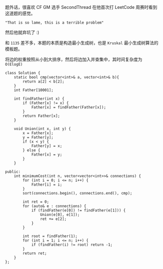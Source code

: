 题外话，很喜欢 CF GM 选手 SecondThread 在他首次打 LeetCode 周赛时看到这道题的感觉。

`"That is so lame, this is a terrible problem"`

然后他就弃坑了 :)

和 `1135` 差不多，本题的本质是构造最小生成树，也是 `Kruskal` 最小生成树算法的模板题。

将边的权重按照从小到大排序，然后将边加入并查集中，其时间复杂度为 `O(ElogE)`

```
class Solution {
    static bool cmp(vector<int>& a, vector<int>& b){
        return a[2] < b[2];
    }
    int Father[10001];
    
    int findFather(int x) {
        if (Father[x] != x) {
            Father[x] = findFather(Father[x]);
        }
        return Father[x];
    }
    
    void Union(int x, int y) {
        x = Father[x];
        y = Father[y];
        if (x < y) {
            Father[y] = x;
        } else {
            Father[x] = y;
        }
    }
    
public:
    int minimumCost(int n, vector<vector<int>>& connections) {
        for (int i = 0; i <= n; i++) {
            Father[i] = i;
        }
        sort(connections.begin(), connections.end(), cmp);
        
        int ret = 0;
        for (auto& e : connections) {
            if (findFather(e[0]) != findFather(e[1])) {
                Union(e[0], e[1]);
                ret += e[2];
            }
        }
        
        int root = findFather(1);
        for (int i = 1; i <= n; i++) {
            if (findFather(i) != root) return -1;
        }
        return ret;
    }
};
```
